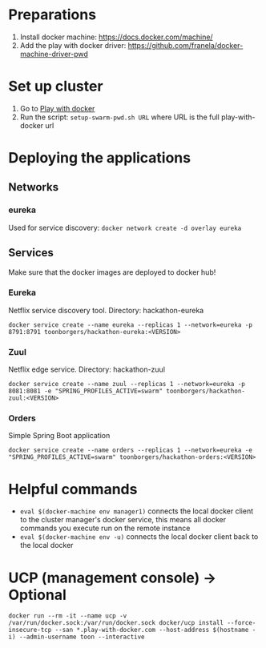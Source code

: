 # Preparations

1. Install docker machine: https://docs.docker.com/machine/
2. Add the play with docker driver: https://github.com/franela/docker-machine-driver-pwd 


# Set up cluster

1. Go to [Play with docker](http://play-with-docker.com)
2. Run the script: `setup-swarm-pwd.sh URL` where URL is the full play-with-docker url

# Deploying the applications

## Networks

### eureka 

Used for service discovery: `docker network create -d overlay eureka`

## Services

Make sure that the docker images are deployed to docker hub!

### Eureka

Netflix service discovery tool. Directory: hackathon-eureka

`docker service create --name eureka --replicas 1 --network=eureka -p 8791:8791 toonborgers/hackathon-eureka:<VERSION>`

### Zuul

Netflix edge service. Directory: hackathon-zuul

`docker service create --name zuul --replicas 1 --network=eureka -p 8081:8081 -e "SPRING_PROFILES_ACTIVE=swarm" toonborgers/hackathon-zuul:<VERSION>`

### Orders

Simple Spring Boot application

`docker service create --name orders --replicas 1 --network=eureka -e "SPRING_PROFILES_ACTIVE=swarm" toonborgers/hackathon-orders:<VERSION>`

# Helpful commands

* `eval $(docker-machine env manager1)` connects the local docker client to the cluster manager's docker service, this means all docker commands you execute run on the remote instance
* `eval $(docker-machine env -u)` connects the local docker client back to the local docker

# UCP (management console) -> Optional

`docker run --rm -it --name ucp -v /var/run/docker.sock:/var/run/docker.sock docker/ucp install --force-insecure-tcp --san *.play-with-docker.com --host-address $(hostname -i) --admin-username toon --interactive`
